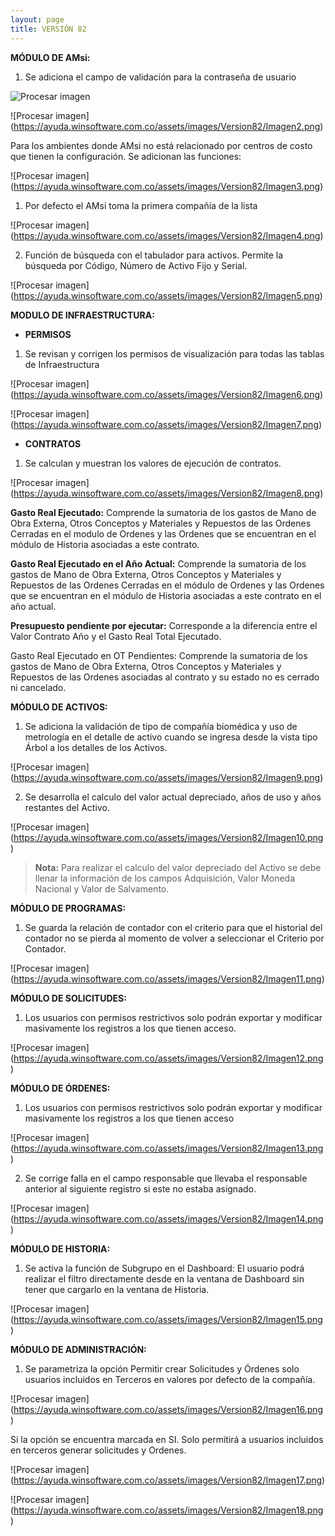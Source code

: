 ```yaml
---
layout: page
title: VERSIÓN 82
---
```

**MÓDULO DE AMsi:**

1. Se adiciona el campo de validación para la contraseña de usuario

![Procesar imagen](https://ayuda.winsoftware.com.co//assets/images/Version82/Imagen1.png)



![Procesar imagen]
(https://ayuda.winsoftware.com.co/assets/images/Version82/Imagen2.png)

Para los ambientes donde AMsi no está relacionado por centros de costo que tienen la configuración. Se adicionan las funciones:

![Procesar imagen]
(https://ayuda.winsoftware.com.co/assets/images/Version82/Imagen3.png)

1. Por defecto el AMsi toma la primera compañía de la lista

![Procesar imagen]
(https://ayuda.winsoftware.com.co/assets/images/Version82/Imagen4.png)


2. Función de búsqueda con el tabulador para activos. Permite la búsqueda por Código, Número de Activo Fijo y Serial.

![Procesar imagen]
(https://ayuda.winsoftware.com.co/assets/images/Version82/Imagen5.png)

**MODULO DE INFRAESTRUCTURA:**




- **PERMISOS**



1. Se revisan y corrigen los permisos de visualización para todas las tablas de Infraestructura

![Procesar imagen]
(https://ayuda.winsoftware.com.co/assets/images/Version82/Imagen6.png)

![Procesar imagen]
(https://ayuda.winsoftware.com.co/assets/images/Version82/Imagen7.png)

- **CONTRATOS**

1. Se calculan y muestran los valores de ejecución de contratos.

![Procesar imagen]
(https://ayuda.winsoftware.com.co/assets/images/Version82/Imagen8.png)

**Gasto Real Ejecutado:** Comprende la sumatoria de los gastos de Mano de Obra Externa, Otros Conceptos y Materiales y Repuestos de las Ordenes Cerradas en el modulo de Ordenes y las Ordenes que se encuentran en el módulo de Historia asociadas a este contrato.



**Gasto Real Ejecutado en el Año Actual:** Comprende la sumatoria de los gastos de Mano de Obra Externa, Otros Conceptos y Materiales y Repuestos de las Ordenes Cerradas en el módulo de Ordenes y las Ordenes que se encuentran en el módulo de Historia asociadas a este contrato en el año actual.



**Presupuesto pendiente por ejecutar:** Corresponde a la diferencia entre el Valor Contrato Año y el Gasto Real Total Ejecutado.

Gasto Real Ejecutado en OT Pendientes: Comprende la sumatoria de los gastos de Mano de Obra Externa, Otros Conceptos y Materiales y Repuestos de las Ordenes asociadas al contrato y su estado no es cerrado ni cancelado.



**MÓDULO DE ACTIVOS:**



1. Se adiciona la validación de tipo de compañía biomédica y uso de metrología en el detalle de activo cuando se ingresa desde la vista tipo Árbol a los detalles de los Activos.


![Procesar imagen]
(https://ayuda.winsoftware.com.co/assets/images/Version82/Imagen9.png)

2. Se desarrolla el calculo del valor actual depreciado, años de uso y años restantes del Activo. 

![Procesar imagen]
(https://ayuda.winsoftware.com.co/assets/images/Version82/Imagen10.png)



>**Nota:** Para realizar el calculo del valor depreciado del Activo se debe llenar la información de los campos Adquisición, Valor Moneda Nacional y Valor de Salvamento. 

**MÓDULO DE PROGRAMAS:**



1. Se guarda la relación de contador con el criterio para que el historial del contador no se pierda al momento de volver a seleccionar el Criterio por Contador.

![Procesar imagen]
(https://ayuda.winsoftware.com.co/assets/images/Version82/Imagen11.png)

**MÓDULO DE SOLICITUDES:**



1. Los usuarios con permisos restrictivos solo podrán exportar y modificar masivamente los registros a los que tienen acceso.



![Procesar imagen]
(https://ayuda.winsoftware.com.co/assets/images/Version82/Imagen12.png)


**MÓDULO DE ÓRDENES:**



1. Los usuarios con permisos restrictivos solo podrán exportar y modificar masivamente los registros a los que tienen acceso

![Procesar imagen]
(https://ayuda.winsoftware.com.co/assets/images/Version82/Imagen13.png)


2. Se corrige falla en el campo responsable que llevaba el responsable anterior al siguiente registro si este no estaba asignado.

![Procesar imagen]
(https://ayuda.winsoftware.com.co/assets/images/Version82/Imagen14.png)


**MÓDULO DE HISTORIA:**



1. Se activa la función de Subgrupo en el Dashboard: El usuario podrá realizar el filtro directamente desde en la ventana de Dashboard sin tener que cargarlo en la ventana de Historia.

![Procesar imagen]
(https://ayuda.winsoftware.com.co/assets/images/Version82/Imagen15.png)

**MÓDULO DE ADMINISTRACIÓN:**



1. Se parametriza la opción Permitir crear Solicitudes y Órdenes solo usuarios incluidos en Terceros en valores por defecto de la compañía.

![Procesar imagen]
(https://ayuda.winsoftware.com.co/assets/images/Version82/Imagen16.png)


Si la opción se encuentra marcada en SI. Solo permitirá a usuarios incluidos en terceros generar solicitudes y Ordenes.

![Procesar imagen]
(https://ayuda.winsoftware.com.co/assets/images/Version82/Imagen17.png)

![Procesar imagen]
(https://ayuda.winsoftware.com.co/assets/images/Version82/Imagen18.png)
















